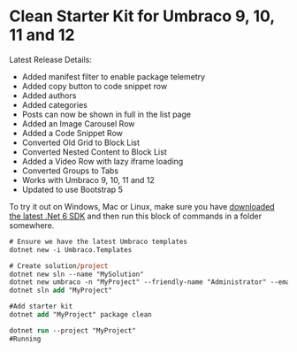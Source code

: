 # Clean Starter Kit for Umbraco 9, 10, 11 and 12

Latest Release Details:
- Added manifest filter to enable package telemetry
- Added copy button to code snippet row
- Added authors
- Added categories
- Posts can now be shown in full in the list page
- Added an Image Carousel Row
- Added a Code Snippet Row
- Converted Old Grid to Block List
- Converted Nested Content to Block List
- Added a Video Row with lazy iframe loading
- Converted Groups to Tabs
- Works with Umbraco 9, 10, 11 and 12
- Updated to use Bootstrap 5

To try it out on Windows, Mac or Linux, make sure you have [downloaded the latest .Net 6 SDK](https://dotnet.microsoft.com/en-us/download/dotnet/6.0) and then run this block of commands in a folder somewhere.

```ps
# Ensure we have the latest Umbraco templates
dotnet new -i Umbraco.Templates

# Create solution/project
dotnet new sln --name "MySolution"
dotnet new umbraco -n "MyProject" --friendly-name "Administrator" --email "admin@example.com" --password "1234567890" --development-database-type SQLite
dotnet sln add "MyProject"

#Add starter kit
dotnet add "MyProject" package clean

dotnet run --project "MyProject"
#Running
```
